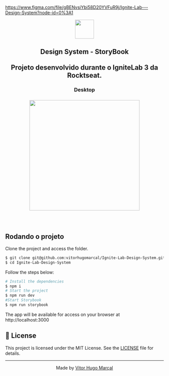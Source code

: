 https://www.figma.com/file/gBENvsiYbi58D20YVFuR9j/Ignite-Lab---Design-System?node-id=0%3A1

<div align="center">
  <img height="60" src="https://i.imgur.com/05Qqcra.png"  />
</div>

###

<h2 align="center">Design System - StoryBook<br><br> Projeto desenvolvido durante o IgniteLab 3 da Rocktseat.</h2>

###

<h3 align="center">Desktop</h3>

###

<div align="center">
  <img height="350" src="https://i.imgur.com/Cx9bCuf.png"  />
</div>

###

<br clear="both">

## Rodando o projeto

Clone the project and access the folder.

```bash
$ git clone git@github.com:vitorhugomarcal/Ignite-Lab-Design-System.git
$ cd Ignite-Lab-Design-System 
```

Follow the steps below:

```bash
# Install the dependencies
$ npm i
# Start the project
$ npm run dev
#Start Storybook
$ npm run storybook
```

The app will be available for access on your browser at http://localhost:3000


## 📝 License

This project is licensed under the MIT License. See the [LICENSE](LICENSE.md) file for details.

---

<p align="center">Made by <a href="https://github.com/vitorhugomarcal">Vitor Hugo Marçal</a></p>